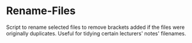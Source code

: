 # Rename-Files

Script to rename selected files to remove brackets added if the files were originally duplicates. Useful for tidying certain lecturers' notes' filenames.
